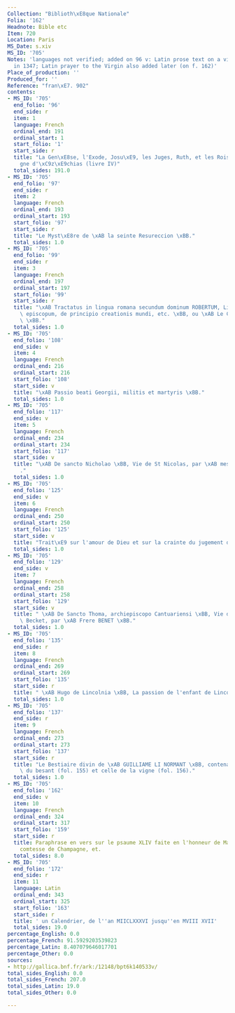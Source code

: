 ```yaml
---
Collection: "Biblioth\xE8que Nationale"
Folia: '162'
Headnote: Bible etc
Item: 720
Location: Paris
MS_Date: s.xiv
MS_ID: '705'
Notes: 'languages not verified; added on 96 v: Latin prose text on a vision that appeared
  in 1347; Latin prayer to the Virgin also added later (on f. 162)'
Place_of_production: ''
Produced_for: ''
Reference: "fran\xE7. 902"
contents:
- MS_ID: '705'
  end_folio: '96'
  end_side: r
  item: 1
  language: French
  ordinal_end: 191
  ordinal_start: 1
  start_folio: '1'
  start_side: r
  title: "La Gen\xE8se, l'Exode, Josu\xE9, les Juges, Ruth, et les Rois jusqu'au r\xE8\
    gne d'\xC9z\xE9chias (livre IV)"
  total_sides: 191.0
- MS_ID: '705'
  end_folio: '97'
  end_side: r
  item: 2
  language: French
  ordinal_end: 193
  ordinal_start: 193
  start_folio: '97'
  start_side: r
  title: "Le Myst\xE8re de \xAB la seinte Resureccion \xBB."
  total_sides: 1.0
- MS_ID: '705'
  end_folio: '99'
  end_side: r
  item: 3
  language: French
  ordinal_end: 197
  ordinal_start: 197
  start_folio: '99'
  start_side: r
  title: "\xAB Tractatus in lingua romana secundum dominum ROBERTUM, Lincolniensis\
    \ episcopum, de principio creationis mundi, etc. \xBB, ou \xAB Le Chastel d'amour\
    \ \xBB."
  total_sides: 1.0
- MS_ID: '705'
  end_folio: '108'
  end_side: v
  item: 4
  language: French
  ordinal_end: 216
  ordinal_start: 216
  start_folio: '108'
  start_side: v
  title: "\xAB Passio beati Georgii, militis et martyris \xBB."
  total_sides: 1.0
- MS_ID: '705'
  end_folio: '117'
  end_side: v
  item: 5
  language: French
  ordinal_end: 234
  ordinal_start: 234
  start_folio: '117'
  start_side: v
  title: "\xAB De sancto Nicholao \xBB, Vie de St Nicolas, par \xAB mestre GUACE \xBB\
    ."
  total_sides: 1.0
- MS_ID: '705'
  end_folio: '125'
  end_side: v
  item: 6
  language: French
  ordinal_end: 250
  ordinal_start: 250
  start_folio: '125'
  start_side: v
  title: "Trait\xE9 sur l'amour de Dieu et sur la crainte du jugement dernier."
  total_sides: 1.0
- MS_ID: '705'
  end_folio: '129'
  end_side: v
  item: 7
  language: French
  ordinal_end: 258
  ordinal_start: 258
  start_folio: '129'
  start_side: v
  title: " \xAB De Sancto Thoma, archiepiscopo Cantuariensi \xBB, Vie de saint Thomas\
    \ Becket, par \xAB Frere BENET \xBB."
  total_sides: 1.0
- MS_ID: '705'
  end_folio: '135'
  end_side: r
  item: 8
  language: French
  ordinal_end: 269
  ordinal_start: 269
  start_folio: '135'
  start_side: r
  title: " \xAB Hugo de Lincolnia \xBB, La passion de l'enfant de Lincoln."
  total_sides: 1.0
- MS_ID: '705'
  end_folio: '137'
  end_side: r
  item: 9
  language: French
  ordinal_end: 273
  ordinal_start: 273
  start_folio: '137'
  start_side: r
  title: "Le Bestiaire divin de \xAB GUILLIAME LI NORMANT \xBB, contenant la parabole\
    \ du besant (fol. 155) et celle de la vigne (fol. 156)."
  total_sides: 1.0
- MS_ID: '705'
  end_folio: '162'
  end_side: v
  item: 10
  language: French
  ordinal_end: 324
  ordinal_start: 317
  start_folio: '159'
  start_side: r
  title: Paraphrase en vers sur le psaume XLIV faite en l'honneur de Marie de France,
    comtesse de Champagne, et.
  total_sides: 8.0
- MS_ID: '705'
  end_folio: '172'
  end_side: r
  item: 11
  language: Latin
  ordinal_end: 343
  ordinal_start: 325
  start_folio: '163'
  start_side: r
  title: ' un Calendrier, de l''an MIICLXXXVI jusqu''en MVIII XVII'
  total_sides: 19.0
percentage_English: 0.0
percentage_French: 91.5929203539823
percentage_Latin: 8.407079646017701
percentage_Other: 0.0
sources:
- http://gallica.bnf.fr/ark:/12148/bpt6k140533v/
total_sides_English: 0.0
total_sides_French: 207.0
total_sides_Latin: 19.0
total_sides_Other: 0.0

---
```

